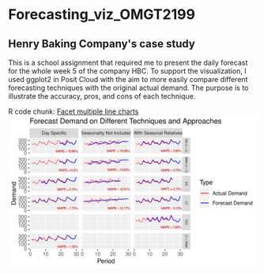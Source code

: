 # Forecasting_viz_OMGT2199
## Henry Baking Company's case study
This is a school assignment that required me to present the daily forecast for the whole week 5 of the company HBC. To support the visualization, I used ggplot2 in Posit Cloud with the aim to more easily compare different forecasting techniques with the original actual demand. The purpose is to illustrate the accuracy, pros, and cons of each technique.  

R code chunk: [Facet multiple line charts](https://github.com/tuanhainc/Forecasting_viz_OMGT2199/blob/main/R%20Code)
![image](https://github.com/tuanhainc/Forecasting_viz_OMGT2199/blob/main/Forecast%20Demand-1.png)
